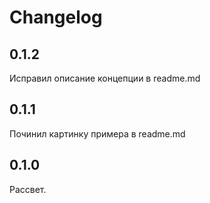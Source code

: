 # Changelog

## 0.1.2

Исправил описание концепции в readme.md


## 0.1.1

Починил картинку примера в readme.md


## 0.1.0

Рассвет.
